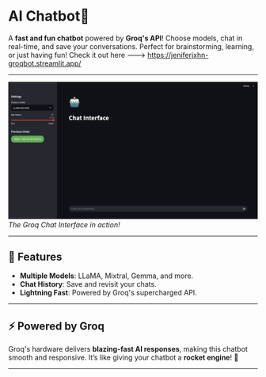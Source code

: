 # AI Chatbot🤖

A **fast and fun chatbot** powered by **Groq's API**! Choose models, chat in real-time, and save your conversations. Perfect for brainstorming, learning, or just having fun! Check it out here ---> https://jeniferjxhn-groqbot.streamlit.app/ 

---

![Groq Chat Interface](./images%20/image.jpg)  
*The Groq Chat Interface in action!*

---

## 🚀 Features

- **Multiple Models**: LLaMA, Mixtral, Gemma, and more.
- **Chat History**: Save and revisit your chats.
- **Lightning Fast**: Powered by Groq's supercharged API.

---

## ⚡ Powered by Groq

Groq's hardware delivers **blazing-fast AI responses**, making this chatbot smooth and responsive. It’s like giving your chatbot a **rocket engine**! 🚀

---
